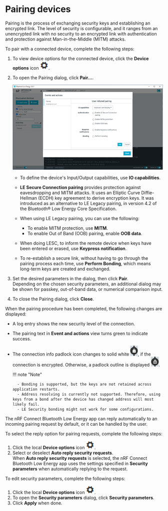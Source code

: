 # Pairing devices

Pairing is the process of exchanging security keys and establishing an encrypted link. The level of security is configurable, and it ranges from an unencrypted link with no security to an encrypted link with authentication and protection against Man-in-the-Middle (MITM) attacks.

To pair with a connected device, complete the following steps:

1. To view device options for the connected device, click the **Device options** icon ![Device options icon](./screenshots/cog.png).
2. To open the Pairing dialog, click **Pair...**.

    ![Pairing dialog](./screenshots/nRF_connect_pairing.png)

    - To define the device's Input/Output capabilities, use **IO capabilities**.
    - **LE Secure Connection pairing** provides protection against eavesdropping and MITM attacks. It uses an Elliptic Curve Diffie-Hellman (ECDH) key agreement to derive encryption keys. It was introduced as an alternative to LE Legacy pairing, in version 4.2 of the Bluetooth® Low Energy Core Specification.
    - When using LE Legacy pairing, you can use the following:

        - To enable MITM protection, use **MITM**.
        - To enable Out of Band (OOB) pairing, enable **OOB data**.

    - When doing LESC, to inform the remote device when keys have been entered or erased, use **Keypress notification**.
    - To re-establish a secure link, without having to go through the pairing process each time, use **Perform Bonding**, which means long-term keys are created and exchanged.

3. Set the desired parameters in the dialog, then click **Pair**.</br>
   Depending on the chosen security parameters, an additional dialog may be shown for passkey, out-of-band data, or numerical comparison input.
5. To close the Pairing dialog, click **Close**.

When the pairing procedure has been completed, the following changes are displayed:

- A log entry shows the new security level of the connection.
- The pairing text in **Event and actions** view turns green to indicate success.
- The connection info padlock icon changes to solid white ![Encrypted](./screenshots/padlock_encrypted.png), if the connection is encrypted. Otherwise, a padlock outline is displayed ![Unencrypted](./screenshots/padlock_unencrypted.png).

    !!! note "Note"

        - Bonding is supported, but the keys are not retained across application restarts.
        - Address resolving is currently not supported. Therefore, using keys from a bond after the device has changed address will most likely fail.
        - LE Security bonding might not work for some configurations.

The nRF Connect Bluetooth Low Energy app can reply automatically to an incoming pairing request by default, or it can be handled by the user.

To select the reply option for pairing requests, complete the following steps:

1. Click the local **Device options** icon ![Device options icon](./screenshots/cog.png).
2. Select or deselect **Auto reply security requests**.</br>
   When **Auto reply security requests** is selected, the nRF Connect Bluetooth Low Energy app uses the settings specified in **Security parameters** when automatically replying to the request.

To edit security parameters, complete the following steps:

1. Click the local **Device options** icon ![Device options icon](./screenshots/cog.png).
2. To open the **Security parameters** dialog, click **Security parameters**.
3. Click **Apply** when done.